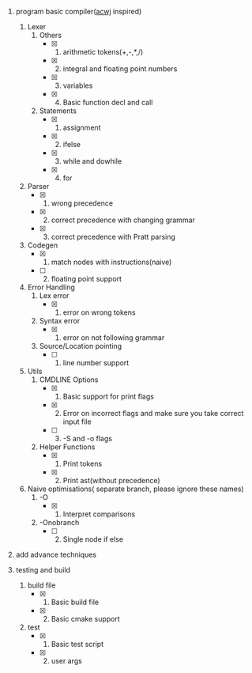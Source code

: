 1. program basic compiler([acwj](https://github.com/DoctorWkt/acwj/ "a compiler writing journey") inspired)
   1. Lexer
       1. Others
          - [X] 1. arithmetic tokens(+,-,*,/)
          - [X] 2. integral and floating point numbers
          - [X] 3. variables
          - [X] 4. Basic function decl and call

       2. Statements
          - [X] 1. assignment
          - [X] 2. ifelse
          - [X] 3. while and dowhile
          - [X] 4. for
	
   2. Parser
        - [X] 1. wrong precedence
        - [X] 2. correct precedence with changing grammar
        - [X] 3. correct precedence with Pratt parsing

   3. Codegen
         - [X] 1. match nodes with instructions(naive)
         - [ ] 2. floating point support
   
   4. Error Handling
       1. Lex error
          - [X] 1. error on wrong tokens
       2. Syntax error
          - [X] 1. error on not following grammar
       3. Source/Location pointing
          - [ ] 1. line number support   
   
   5. Utils
       1. CMDLINE Options
          - [X] 1. Basic support for print flags
          - [X] 2. Error on incorrect flags and make sure you take correct input file
          - [ ] 3. -S and -o flags
      2. Helper Functions
          - [X] 1. Print tokens
          - [X] 2. Print ast(without precedence)
   
   6. Naive optimisations( separate branch, please ignore these names)
      1. -O
         - [X] 1. Interpret comparisons
      2. -Onobranch
         - [ ]  2. Single node if else

2. add advance techniques

3. testing and build
   1. build file
       - [X] 1. Basic build file
       - [X] 2. Basic cmake support
   2. test
       - [X] 1. Basic test script
       - [X] 2. user args
